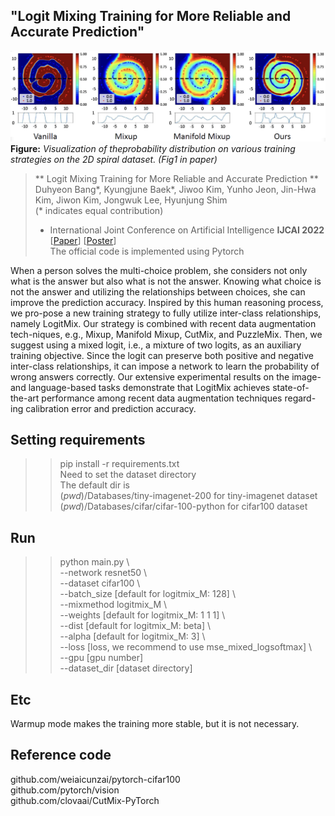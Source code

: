 ## "Logit Mixing Training for More Reliable and Accurate Prediction"

![image](./Supp/Fig1.png)
**Figure:** *Visualization of theprobability distribution on various training strategies on the 2D spiral dataset. (Fig1 in paper)*

> ** Logit Mixing Training for More Reliable and Accurate Prediction ** <br>
> Duhyeon Bang*, Kyungjune Baek*, Jiwoo Kim, Yunho Jeon, Jin-Hwa Kim, Jiwon Kim, Jongwuk Lee, Hyunjung Shim <br>
> (* indicates equal contribution)
> * International Joint Conference on Artificial Intelligence **IJCAI 2022**
> [[Paper](https://www.ijcai.org/proceedings/2022/0390.pdf)] 
> [[Poster](./Supp/LogitMixing_IJCAI_Poster.pdf)]  
> The official code is implemented using Pytorch

When a person solves the multi-choice problem, she considers not only what is the answer but also what is not the answer. Knowing what choice is not the answer and utilizing the relationships between choices, she can improve the prediction accuracy. Inspired by this human reasoning process, we pro-pose a new training strategy to fully utilize inter-class relationships, namely LogitMix. Our strategy is combined with recent data augmentation tech-niques, e.g., Mixup, Manifold Mixup, CutMix, and PuzzleMix. Then, we suggest using a mixed logit, i.e., a mixture of two logits, as an auxiliary training objective. Since the logit can preserve both positive and negative inter-class relationships, it can impose a network to learn the probability of wrong answers correctly. Our extensive experimental results on the image- and language-based tasks demonstrate that LogitMix achieves state-of-the-art performance among recent data augmentation techniques regard-ing calibration error and prediction accuracy.

## Setting requirements
>>  pip install -r requirements.txt  
>>  Need to set the dataset directory  
    The default dir is  
    $(pwd)$/Databases/tiny-imagenet-200   for tiny-imagenet dataset  
    $(pwd)$/Databases/cifar/cifar-100-python  for cifar100 dataset  
    
## Run
>> python main.py \  
--network resnet50 \  
--dataset cifar100 \  
--batch_size [default for logitmix_M: 128] \  
--mixmethod logitmix_M \  
--weights [default for logitmix_M: 1 1 1] \  
--dist [default for logitmix_M: beta] \  
--alpha [default for logitmix_M: 3] \  
--loss [loss, we recommend to use mse_mixed_logsoftmax] \  
--gpu [gpu number]  \
--dataset_dir [dataset directory]  

## Etc  
Warmup mode makes the training more stable, but it is not necessary.  

## Reference code  
github.com/weiaicunzai/pytorch-cifar100  
github.com/pytorch/vision  
github.com/clovaai/CutMix-PyTorch  
